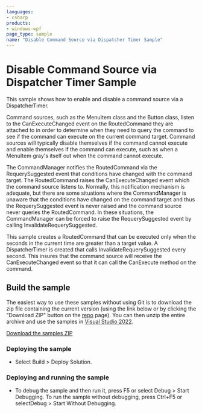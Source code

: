 ```yaml
---
languages:
- csharp
products:
- windows-wpf
page_type: sample
name: "Disable Command Source via Dispatcher Timer Sample"
---
```

# Disable Command Source via Dispatcher Timer Sample
This sample shows how to enable and disable a command source via a DispatcherTimer.

Command sources, such as the MenuItem class and the Button class, listen to the CanExecuteChanged event on the RoutedCommand they are attached to in order to determine when they need to query the command to see if the command can execute on the current command target. Command sources will typically disable themselves if the command cannot execute and enable themselves if the command can execute, such as when a MenuItem gray's itself out when the command cannot execute.

The CommandManager notifies the RoutedCommand via the RequerySuggested event that conditions have changed with the command target. The RoutedCommand raises the CanExecuteChanged event which the command source listens to. Normally, this notification mechanism is adequate, but there are some situations where the CommandManager is unaware that the conditions have changed on the command target and thus the RequerySuggested event is never raised and the command source never queries the RoutedCommand. In these situations, the CommandManager can be forced to raise the RequerySuggested event by calling InvalidateRequerySuggested.

This sample creates a RoutedCommand that can be executed only when the seconds in the current time are greater than a target value. A DispatcherTimer is created that calls InvalidateRequerySuggested every second. This insures that the command source will receive the CanExecuteChanged event so that it can call the CanExecute method on the command.

## Build the sample
The easiest way to use these samples without using Git is to download the zip file containing the current version (using the link below or by clicking the "Download ZIP" button on the [repo](https://github.com/microsoft/WPF-Samples?tab=readme-ov-file) page). You can then unzip the entire archive and use the samples in [Visual Studio 2022](https://www.visualstudio.com/wpf-vs).

[Download the samples ZIP](../../../../archive/main.zip)

### Deploying the sample
- Select Build > Deploy Solution. 

### Deploying and running the sample
- To debug the sample and then run it, press F5 or select Debug >  Start Debugging. To run the sample without debugging, press Ctrl+F5 or selectDebug > Start Without Debugging. 


